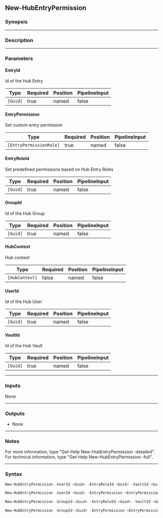 New-HubEntryPermission
----------------------

### Synopsis

---

### Description

---

### Parameters
#### **EntryId**
Id of the Hub Entry

|Type    |Required|Position|PipelineInput|
|--------|--------|--------|-------------|
|`[Guid]`|true    |named   |false        |

#### **EntryPermission**
Set custom entry permission

|Type                   |Required|Position|PipelineInput|
|-----------------------|--------|--------|-------------|
|`[EntryPermissionRole]`|true    |named   |false        |

#### **EntryRoleId**
Set predefined permissions based on Hub Entry Roles

|Type    |Required|Position|PipelineInput|
|--------|--------|--------|-------------|
|`[Guid]`|true    |named   |false        |

#### **GroupId**
Id of the Hub Group

|Type    |Required|Position|PipelineInput|
|--------|--------|--------|-------------|
|`[Guid]`|true    |named   |false        |

#### **HubContext**
Hub context

|Type          |Required|Position|PipelineInput|
|--------------|--------|--------|-------------|
|`[HubContext]`|false   |named   |false        |

#### **UserId**
Id of the Hub User

|Type    |Required|Position|PipelineInput|
|--------|--------|--------|-------------|
|`[Guid]`|true    |named   |false        |

#### **VaultId**
Id of the Hub Vault

|Type    |Required|Position|PipelineInput|
|--------|--------|--------|-------------|
|`[Guid]`|true    |named   |false        |

---

### Inputs
None

---

### Outputs
* None

---

### Notes
For more information, type "Get-Help New-HubEntryPermission -detailed". For technical information, type "Get-Help New-HubEntryPermission -full".

---

### Syntax
```PowerShell
New-HubEntryPermission -UserId <Guid> -EntryRoleId <Guid> -VaultId <Guid> -EntryId <Guid> [-HubContext <HubContext>] [<CommonParameters>]
```
```PowerShell
New-HubEntryPermission -UserId <Guid> -EntryPermission <EntryPermissionRole> -VaultId <Guid> -EntryId <Guid> [-HubContext <HubContext>] [<CommonParameters>]
```
```PowerShell
New-HubEntryPermission -GroupId <Guid> -EntryRoleId <Guid> -VaultId <Guid> -EntryId <Guid> [-HubContext <HubContext>] [<CommonParameters>]
```
```PowerShell
New-HubEntryPermission -GroupId <Guid> -EntryPermission <EntryPermissionRole> -VaultId <Guid> -EntryId <Guid> [-HubContext <HubContext>] [<CommonParameters>]
```
